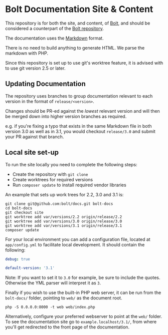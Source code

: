 Bolt Documentation Site & Content
=================================

This repository is for both the site, and content, of
[Bolt][bolt], and should be considered a counterpart of the
[Bolt repository][repo].

The documentation uses the
[Markdown][markdown] format.

There is no need to build anything to generate HTML. We parse the markdown with
PHP.

Since this repository is set up to use git's worktree feature, it is advised with to use git version 2.5 or later.

Updating Documentation
----------------------

The repository uses branches to group documentation relevant to each version in
the format of `release/<version>`.

Changes should be PR-ed against the *lowest* relevant version and will then be
merged down into higher version branches as required.

e.g. if you're fixing a typo that exists in the same Markdown file in both
version 3.0 as well as in 3.1, you would checkout `release/3.0` and submit your
PR against that branch.

Local site set-up
-----------------

To run the site locally you need to complete the following steps:

  * Create the repository with `git clone`
  * Create worktrees for required versions
  * Run `composer update` to install required vendor libraries

An example that sets up work trees for 2.2, 3.0 and 3.1 is:

```
git clone git@github.com:bolt/docs.git bolt-docs
cd bolt-docs
git checkout site
git worktree add var/versions/2.2 origin/release/2.2
git worktree add var/versions/3.0 origin/release/3.0
git worktree add var/versions/3.1 origin/release/3.1
composer update
```

For your local environment you can add a configuration file, located at `app/config.yml` to facilitate local development. It should contain the following: 

```yml
debug: true

default-version: '3.1'

```

Note: If you want to set it to `3.0` for example, be sure to include the quotes. Otherwise the YML parser will interpret it as `3`. 

Finally if you wish to use the built-in PHP web server, it can be run from the
`bolt-docs/` folder, pointing to `web/` as the document root.

```
php -S 0.0.0.0:8000 -t web web/index.php
```

Alternatively, configure your preferred webserver to point at the `web/` folder. To see the documentation site go to `example.localhost/3.1/`, from where you'll get redirected to the front page of the documentation.

[bolt]: http://docs.bolt.cm/
[markdown]: http://daringfireball.net/projects/markdown/
[repo]: https://github.com/bolt/bolt
